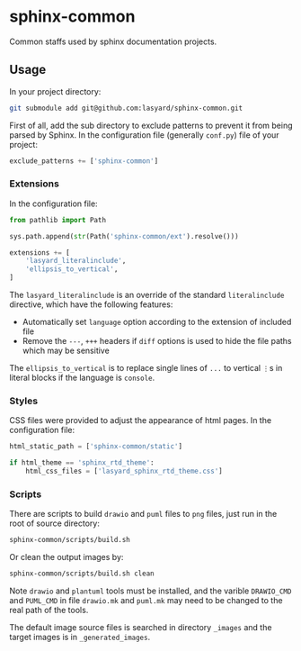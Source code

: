 # sphinx-common

Common staffs used by sphinx documentation projects.

## Usage

In your project directory:

```sh
git submodule add git@github.com:lasyard/sphinx-common.git
```

First of all, add the sub directory to exclude patterns to prevent it from being parsed by Sphinx. In the configuration file (generally `conf.py`) file of your project:

```py
exclude_patterns += ['sphinx-common']
```

### Extensions

In the configuration file:

```py
from pathlib import Path

sys.path.append(str(Path('sphinx-common/ext').resolve()))

extensions += [
    'lasyard_literalinclude',
    'ellipsis_to_vertical',
]
```

The `lasyard_literalinclude` is an override of the standard `literalinclude` directive, which have the following features:

- Automatically set `language` option according to the extension of included file
- Remove the `---`, `+++` headers if `diff` options is used to hide the file paths which may be sensitive

The `ellipsis_to_vertical` is to replace single lines of `...` to vertical `⋮`s in literal blocks if the language is `console`.

### Styles

CSS files were provided to adjust the appearance of html pages. In the configuration file:

```py
html_static_path = ['sphinx-common/static']

if html_theme == 'sphinx_rtd_theme':
    html_css_files = ['lasyard_sphinx_rtd_theme.css']
```

### Scripts

There are scripts to build `drawio` and `puml` files to `png` files, just run in the root of source directory:

```sh
sphinx-common/scripts/build.sh
```

Or clean the output images by:

```sh
sphinx-common/scripts/build.sh clean
```

Note `drawio` and `plantuml` tools must be installed, and the varible `DRAWIO_CMD` and `PUML_CMD` in file `drawio.mk` and `puml.mk` may need to be changed to the real path of the tools.

The default image source files is searched in directory `_images` and the target images is in `_generated_images`.
